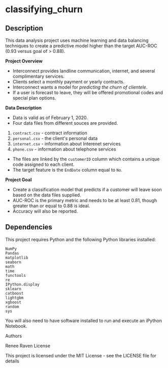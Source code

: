 # classifying_churn

## Description

This data analysis project uses machine learning and data balancing techniques to create a predictive model higher than the target AUC-ROC (0.93 versus goal of > 0.88).

__Project Overview__
- Interconnect provides landline communication, internet, and several complimentary services. 
- Clients select a monthly payment or yearly contracts.
- Interconnect wants a model for *predicting the churn of clientele*.
- If a user is forecast to leave, they will be offered promotional codes and special plan options.

__Data Description__
- Data is valid as of February 1, 2020.
- Four data files from different souces are provided.
 1. `contract.csv` - contract information
 2. `personal.csv` - the client's personal data
 3. `internet.csv` - information about Interenet services
 4. `phone.csv` - information about telephone services
- The files are linked by the `customerID` column which contains a unique code assigned to each client. 
- The target feature is the `EndDate` column equal to `No`.

__Project Goal__
- Create a classification model that predicts if a customer will leave soon based on the data files supplied.
- AUC-ROC is the primary metric and needs to be at least 0.81, though greater than or equal to 0.88 is ideal.
- Accuracy will also be reported.

## Dependencies
This project requires Python and the following Python libraries installed:

    NumPy
    Pandas
    matplotlib
    seaborn
    math
    time
    functools
    re
    IPython.display
    sklearn
    catboost
    lightgbm
    xgboost
    random
    sys

You will also need to have software installed to run and execute an iPython Notebook.

Authors

Renee Raven
License

This project is licensed under the MIT License - see the LICENSE file for details

